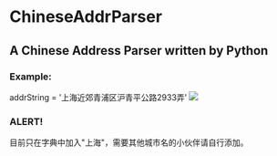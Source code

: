 
# ChineseAddrParser

## A Chinese Address Parser written by Python


### Example:
addrString = '上海近郊青浦区沪青平公路2933弄'
![](http://ww4.sinaimg.cn/large/901f9a6fjw1f19hknj5xbj20aa074q42.jpg)

### ALERT!
目前只在字典中加入"上海"，需要其他城市名的小伙伴请自行添加。

